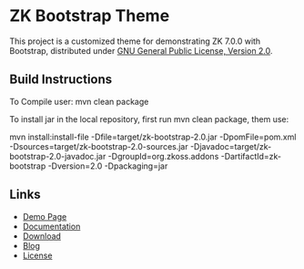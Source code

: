 ZK Bootstrap Theme
==============================

This project is a customized theme for demonstrating ZK 7.0.0 with Bootstrap, distributed under [GNU General Public License, Version 2.0](http://www.gnu.org/licenses/gpl.html).


Build Instructions
-----

To Compile user: mvn clean package

To install jar in the local repository, first run mvn clean package, 
them use:

mvn install:install-file -Dfile=target/zk-bootstrap-2.0.jar -DpomFile=pom.xml -Dsources=target/zk-bootstrap-2.0-sources.jar -Djavadoc=target/zk-bootstrap-2.0-javadoc.jar -DgroupId=org.zkoss.addons -DartifactId=zk-bootstrap -Dversion=2.0 -Dpackaging=jar



Links
-----

  * [Demo Page](http://www.zkoss.org/zk-bootstrap/)
  * [Documentation](http://books.zkoss.org/wiki/ZK_Developer%27s_Reference/Theming_and_Styling/ZK_Official_Themes/ZK_Bootstrap_Theme)
  * [Download](https://github.com/jumperchen/zk-bootstrap/releases)
  * [Blog](http://blog.zkoss.org/index.php/2013/09/03/zk-7-zk-components-x-bootstrap-3/)
  * [License](http://www.gnu.org/licenses/gpl.html)
  

